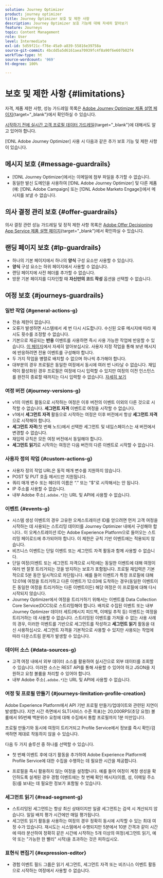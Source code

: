 ```yaml
---
solution: Journey Optimizer
product: journey optimizer
title: Journey Optimizer 보호 및 제한 사항
description: Journey Optimizer 보호 기능에 대해 자세히 알아보기
feature: Journeys
topic: Content Management
role: User
level: Intermediate
exl-id: 5d59f21c-f76e-45a9-a839-55816e39758a
source-git-commit: 4bcdd5a5d6161aea70939fc4f8a90f6e607b02f4
workflow-type: ht
source-wordcount: '969'
ht-degree: 100%

---
```


# 보호 및 제한 사항 {#limitations}

자격, 제품 제한 사항, 성능 가드레일 목록은 [Adobe Journey Optimizer 제품 설명 페이지](https://helpx.adobe.com/kr/legal/product-descriptions/adobe-journey-optimizer.html){target="_blank"}에서 확인하실 수 있습니다.

[시작하기 전에 실시간 고객 프로필 데이터 가드레일](https://experienceleague.adobe.com/docs/experience-platform/profile/guardrails.html?lang=ko){target="_blank"}에 대해서도 알고 있어야 합니다.

[!DNL Adobe Journey Optimizer] 사용 시 다음과 같은 추가 보호 기능 및 제한 사항이 있습니다.

## 메시지 보호 {#message-guardrails}

* [!DNL Journey Optimizer]에서는 이메일에 첨부 파일을 추가할 수 없습니다.
* 동일한 발신 도메인을 사용하여 [!DNL Adobe Journey Optimizer] 및 다른 제품(예: [!DNL Adobe Campaign] 또는 [!DNL Adobe Marketo Engage])에서 메시지를 보낼 수 없습니다.


## 의사 결정 관리 보호 {#offer-guardrails}

의사 결정 관련 성능 가드레일 및 정적 제한 사항 목록은 [Adobe Offer Decisioning App Service 제품 설명 페이지](https://helpx.adobe.com/kr/legal/product-descriptions/offer-decisioning-app-service.html){target="_blank"}에서 확인하실 수 있습니다.


## 랜딩 페이지 보호 {#lp-guardrails}

* 하나의 기본 페이지에서 하나의 **양식** 구성 요소만 사용할 수 있습니다.
* **양식** 구성 요소는 하위 페이지에서 사용할 수 없습니다.
* 랜딩 페이지에 사전 헤더를 추가할 수 없습니다. 
* 방문 기본 페이지를 디자인할 때 **자신만의 코드 작성** 옵션을 선택할 수 없습니다.

## 여정 보호  {#journeys-guardrails}

### 일반 작업  {#general-actions-g}

* 전송 제한이 없습니다. 
* 오류가 발생하면 시스템에서 세 번 다시 시도합니다. 수신된 오류 메시지에 따라 재시도 횟수를 조정할 수 없습니다.
* 기본으로 제공되는 **반응** 이벤트를 사용하면 즉시 사용 가능한 작업에 반응할 수 있습니다. [이 페이지](../building-journeys/reaction-events.md)에서 자세히 알아보십시오. 사용자 지정 작업을 통해 보낸 메시지에 반응하려면 전용 이벤트를 구성해야 합니다.
* 두 가지 작업을 병렬로 배치할 수 없으며 하나씩 추가해야 합니다.
* 대부분의 경우 프로필은 동일한 여정에서 동시에 여러 번 나타날 수 없습니다. 재입력이 활성화된 경우 프로필은 여정에 다시 입력할 수 있지만 여정의 이전 인스턴스를 완전히 종료할 때까지는 다시 입력할 수 없습니다. [자세히 보기](../building-journeys/end-journey.md)

### 여정 버전 {#journey-versions-g}

* v1의 이벤트 활동으로 시작하는 여정은 이후 버전의 이벤트 이외의 다른 것으로 시작할 수 없습니다. **세그먼트 자격** 이벤트로 여정을 시작할 수 없습니다.
* v1에서 **세그먼트 자격** 활동으로 시작하는 여정은 이후 버전에서 항상 **세그먼트 자격**&#x200B;으로 시작해야 합니다.
* **세그먼트 자격**(첫 번째 노드)에서 선택한 세그먼트 및 네임스페이스는 새 버전에서 변경할 수 없습니다.
* 재입력 규칙은 모든 여정 버전에서 동일해야 합니다.
* **세그먼트 읽기**&#x200B;로 시작하는 여정은 다음 버전의 다른 이벤트로 시작할 수 없습니다.

### 사용자 정의 작업 {#custom-actions-g}

* 사용자 정의 작업 URL은 동적 매개 변수를 지원하지 않습니다. 
* POST 및 PUT 호출 메서드만 지원됩니다.
* 쿼리 매개 변수 또는 헤더의 이름은 “.” 또는 &quot;$&quot;로 시작해서는 안 됩니다.
* IP 주소를 사용할 수 없습니다. 
* 내부 Adobe 주소(`.adobe.*`)는 URL 및 API에 사용할 수 없습니다.

### 이벤트 {#events-g}

* 시스템 생성 이벤트의 경우 고유한 오케스트레이션 ID를 얻으려면 먼저 고객 여정을 시작하는 데 사용되는 스트리밍 데이터를 Journey Optimizer 내에서 구성해야 합니다.. 이 오케스트레이션 ID는 Adobe Experience Platform으로 들어오는 스트리밍 페이로드에 추가되어야 합니다. 이 제한은 규칙 기반 이벤트에는 적용되지 않습니다. 
* 비즈니스 이벤트는 단일 이벤트 또는 세그먼트 자격 활동과 함께 사용할 수 없습니다. 
* 단일 여정(이벤트 또는 세그먼트 자격으로 시작)에는 동일한 이벤트에 대해 여정이 여러 번 잘못 트리거되는 것을 방지하는 보호가 포함됩니다. 프로필 재입력은 기본적으로 5분 동안 일시적으로 차단됩니다. 예를 들어 이벤트가 특정 프로필에 대해 12:01에 여정을 트리거하고 다른 이벤트가 12:03에 도착하는 경우(동일한 이벤트이든 동일한 여정을 트리거하는 다른 이벤트이든) 해당 여정은 이 프로필에 대해 다시 시작되지 않습니다.
* Journey Optimizer에서 여정을 트리거하기 위해서는 이벤트를 Data Collection Core Service(DCCS)로 스트리밍해야 합니다. 배치로 수집된 이벤트 또는 내부 Journey Optimizer 데이터 세트(메시지 피드백, 이메일 추적 등) 이벤트는 여정을 트리거하는 데 사용할 수 없습니다. 스트리밍된 이벤트를 가져올 수 없는 사용 사례의 경우, 이러한 이벤트를 기반으로 세그먼트를 작성하고 **세그먼트 읽기** 활동을 대신 사용하십시오. 세그먼트 자격을 기본적으로 사용할 수 있지만 사용되는 작업에 따라 다운스트림 문제가 발생할 수 있습니다.

### 데이터 소스  {#data-sources-g}

* 고객 여정 내에서 외부 데이터 소스를 활용하여 실시간으로 외부 데이터를 조회할 수 있습니다. 이러한 소스는 REST API를 통해 사용할 수 있어야 하고 JSON을 지원하고 요청 볼륨을 처리할 수 있어야 합니다.
* 내부 Adobe 주소(`.adobe.*`)는 URL 및 API에 사용할 수 없습니다.

### 여정 및 프로필 만들기  {#journeys-limitation-profile-creation}

Adobe Experience Platform에서 API 기반 프로필 만들기/업데이트와 관련된 지연이 발생합니다. 지연 시간 측면에서 SLT(서비스 수준 목표)는 20,000RPS(초당 요청) 볼륨에서 95번째 백분위수 요청에 대해 수집에서 통합 프로필까지 1분 미만입니다.

프로필 만들기와 동시에 여정이 트리거되고 Profile Service에서 정보를 즉시 확인/검색하면 제대로 작동하지 않을 수 있습니다.

다음 두 가지 솔루션 중 하나를 선택할 수 있습니다.

* 첫 번째 이벤트 후에 대기 활동을 추가하여 Adobe Experience Platform에 Profile Service에 대한 수집을 수행하는 데 필요한 시간을 제공합니다.

* 프로필을 즉시 활용하지 않는 여정을 설정합니다. 예를 들어 여정이 계정 생성을 확인하도록 설계된 경우 경험 이벤트에는 첫 번째 확인 메시지(이름, 성, 이메일 주소 등)를 보내는 데 필요한 정보가 포함될 수 있습니다.

### 세그먼트 읽기 {#read-segment-g}

* 스트리밍된 세그먼트는 항상 최신 상태이지만 일괄 세그먼트는 검색 시 계산되지 않습니다. 일일 배치 평가 시간에만 매일 평가됩니다.
* 세그먼트 읽기 활동을 사용하는 여정의 경우 정확히 동시에 시작할 수 있는 최대 여정 수가 있습니다. 재시도는 시스템에서 수행되지만 5분에서 10분 간격과 같이 시간에 따라 분산하여 정확히 같은 시간에 시작하는 5개 이상의 여정(세그먼트 읽기, 예약 또는 &quot;가능한 한 빨리&quot; 시작)을 초과하는 것은 피하십시오.

### 표현식 편집기  {#expression-editor}

* 경험 이벤트 필드 그룹은 읽기 세그먼트, 세그먼트 자격 또는 비즈니스 이벤트 활동으로 시작하는 여정에서 사용할 수 없습니다.

